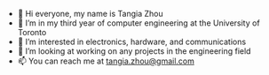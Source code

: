 - 👋 Hi everyone, my name is Tangia Zhou
- 🌱 I’m in my third year of computer engineering at the University of Toronto
- 👀 I’m interested in electronics, hardware, and communications
- 💞️ I’m looking at working on any projects in the engineering field
- 📫 You can reach me at tangia.zhou@gmail.com

<!---
tangiazhou/tangiazhou is a ✨ special ✨ repository because its `README.md` (this file) appears on your GitHub profile.
You can click the Preview link to take a look at your changes.
--->

